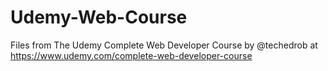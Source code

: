 # Udemy-Web-Course
Files from The Udemy Complete Web Developer Course by @techedrob at https://www.udemy.com/complete-web-developer-course
